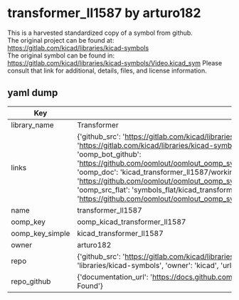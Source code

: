 # transformer_ll1587 by arturo182  
This is a harvested standardized copy of a symbol from github.  
The original project can be found at:  
https://gitlab.com/kicad/libraries/kicad-symbols  
The original symbol can be found in:
https://gitlab.com/kicad/libraries/kicad-symbols/Video.kicad_sym
Please consult that link for additional, details, files, and license information.  
## yaml dump  
| Key | Value |  
| --- | --- |  
| library_name | Transformer |  
| links | {'github_src': 'https://gitlab.com/kicad/libraries/kicad-symbols/Video.kicad_sym', 'github_src_repo': 'https://gitlab.com/kicad/libraries/kicad-symbols', 'oomp_bot': 'kicad_transformer_ll1587/working', 'oomp_bot_github': 'https://github.com/oomlout/oomlout_oomp_symbol_bot/tree/main/kicad_transformer_ll1587/working', 'oomp_doc': 'kicad_transformer_ll1587/working', 'oomp_doc_github': 'https://github.com/oomlout/oomlout_oomp_symbol_doc/tree/main/kicad_transformer_ll1587/working', 'oomp_src_flat': 'symbols_flat/kicad_transformer_ll1587/working', 'oomp_src_flat_github': 'https://github.com/oomlout/oomlout_oomp_symbol_src/tree/main/kicad_transformer_ll1587/working'} |  
| name | transformer_ll1587 |  
| oomp_key | oomp_kicad_transformer_ll1587 |  
| oomp_key_simple | kicad_transformer_ll1587 |  
| owner | arturo182 |  
| repo | {'github_src': 'https://gitlab.com/kicad/libraries/kicad-symbols/Video.kicad_sym', 'name': 'libraries/kicad-symbols', 'owner': 'kicad', 'url': 'https://gitlab.com/kicad/libraries/kicad-symbols'} |  
| repo_github | {'documentation_url': 'https://docs.github.com/rest/repos/repos#get-a-repository', 'message': 'Not Found'} |  

